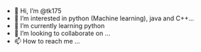 - 👋 Hi, I’m @tk175
- 👀 I’m interested in python (Machine learning), java and C++...
- 🌱 I’m currently learning python
- 💞️ I’m looking to collaborate on ...
- 📫 How to reach me ...

<!---
tk175/tk175 is a ✨ special ✨ repository because its `README.md` (this file) appears on your GitHub profile.
You can click the Preview link to take a look at your changes.
--->
